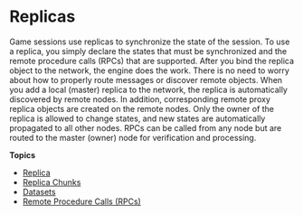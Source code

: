 # Replicas<a name="network-replicas"></a>

Game sessions use replicas to synchronize the state of the session\. To use a replica, you simply declare the states that must be synchronized and the remote procedure calls \(RPCs\) that are supported\. After you bind the replica object to the network, the engine does the work\. There is no need to worry about how to properly route messages or discover remote objects\. When you add a local \(master\) replica to the network, the replica is automatically discovered by remote nodes\. In addition, corresponding remote proxy replica objects are created on the remote nodes\. Only the owner of the replica is allowed to change states, and new states are automatically propagated to all other nodes\. RPCs can be called from any node but are routed to the master \(owner\) node for verification and processing\.

**Topics**
+ [Replica](network-replicas-replica.md)
+ [Replica Chunks](network-replicas-chunks.md)
+ [Datasets](network-replicas-data-sets.md)
+ [Remote Procedure Calls \(RPCs\)](network-replicas-remote-procedure-calls.md)